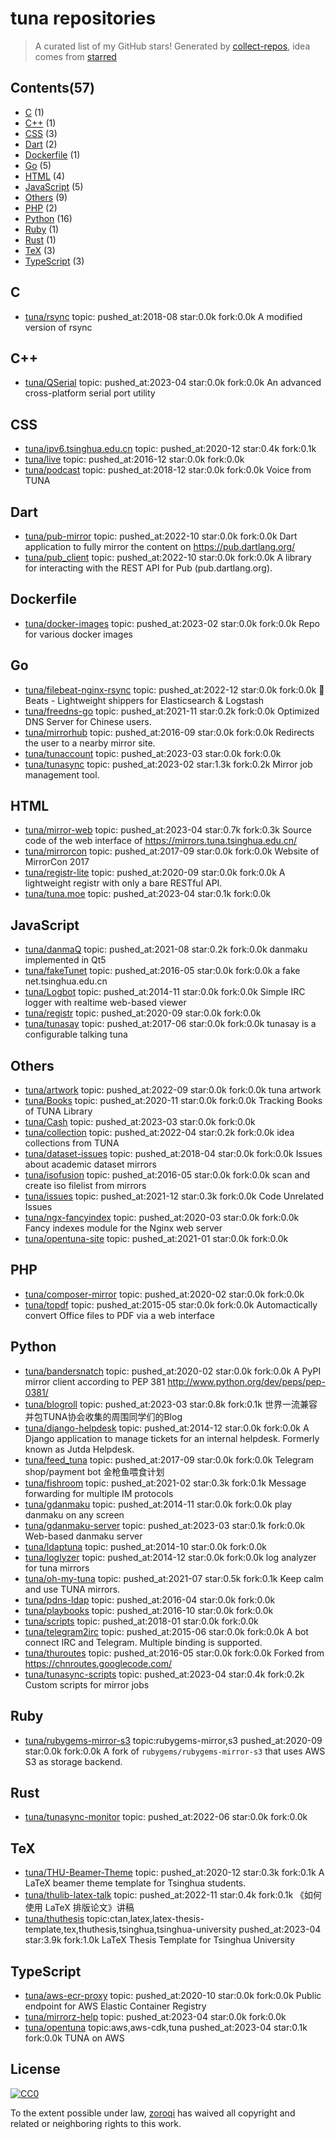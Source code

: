 # tuna repositories


> A curated list of my GitHub stars!  Generated by [collect-repos](https://github.com/zoroqi/collect-repos), idea comes from [starred](https://github.com/maguowei/starred)  


## Contents(57)

- [C](#c) (1)
- [C++](#c++) (1)
- [CSS](#css) (3)
- [Dart](#dart) (2)
- [Dockerfile](#dockerfile) (1)
- [Go](#go) (5)
- [HTML](#html) (4)
- [JavaScript](#javascript) (5)
- [Others](#others) (9)
- [PHP](#php) (2)
- [Python](#python) (16)
- [Ruby](#ruby) (1)
- [Rust](#rust) (1)
- [TeX](#tex) (3)
- [TypeScript](#typescript) (3)

## C

- [tuna/rsync](https://github.com/tuna/rsync) topic: pushed_at:2018-08 star:0.0k fork:0.0k A modified version of rsync

## C++

- [tuna/QSerial](https://github.com/tuna/QSerial) topic: pushed_at:2023-04 star:0.0k fork:0.0k An advanced cross-platform serial port utility

## CSS

- [tuna/ipv6.tsinghua.edu.cn](https://github.com/tuna/ipv6.tsinghua.edu.cn) topic: pushed_at:2020-12 star:0.4k fork:0.1k 
- [tuna/live](https://github.com/tuna/live) topic: pushed_at:2016-12 star:0.0k fork:0.0k 
- [tuna/podcast](https://github.com/tuna/podcast) topic: pushed_at:2018-12 star:0.0k fork:0.0k Voice from TUNA

## Dart

- [tuna/pub-mirror](https://github.com/tuna/pub-mirror) topic: pushed_at:2022-10 star:0.0k fork:0.0k Dart application to fully mirror the content on https://pub.dartlang.org/
- [tuna/pub_client](https://github.com/tuna/pub_client) topic: pushed_at:2022-10 star:0.0k fork:0.0k A library for interacting with the REST API for Pub (pub.dartlang.org).

## Dockerfile

- [tuna/docker-images](https://github.com/tuna/docker-images) topic: pushed_at:2023-02 star:0.0k fork:0.0k Repo for various docker images

## Go

- [tuna/filebeat-nginx-rsync](https://github.com/tuna/filebeat-nginx-rsync) topic: pushed_at:2022-12 star:0.0k fork:0.0k :tropical_fish: Beats - Lightweight shippers for Elasticsearch & Logstash 
- [tuna/freedns-go](https://github.com/tuna/freedns-go) topic: pushed_at:2021-11 star:0.2k fork:0.0k Optimized DNS Server for Chinese users.
- [tuna/mirrorhub](https://github.com/tuna/mirrorhub) topic: pushed_at:2016-09 star:0.0k fork:0.0k Redirects the user to a nearby mirror site.
- [tuna/tunaccount](https://github.com/tuna/tunaccount) topic: pushed_at:2023-03 star:0.0k fork:0.0k 
- [tuna/tunasync](https://github.com/tuna/tunasync) topic: pushed_at:2023-02 star:1.3k fork:0.2k Mirror job management tool. 

## HTML

- [tuna/mirror-web](https://github.com/tuna/mirror-web) topic: pushed_at:2023-04 star:0.7k fork:0.3k Source code of the web interface of https://mirrors.tuna.tsinghua.edu.cn/ 
- [tuna/mirrorcon](https://github.com/tuna/mirrorcon) topic: pushed_at:2017-09 star:0.0k fork:0.0k Website of MirrorCon 2017
- [tuna/registr-lite](https://github.com/tuna/registr-lite) topic: pushed_at:2020-09 star:0.0k fork:0.0k A lightweight registr with only a bare RESTful API.
- [tuna/tuna.moe](https://github.com/tuna/tuna.moe) topic: pushed_at:2023-04 star:0.1k fork:0.0k 

## JavaScript

- [tuna/danmaQ](https://github.com/tuna/danmaQ) topic: pushed_at:2021-08 star:0.2k fork:0.0k danmaku implemented in Qt5
- [tuna/fakeTunet](https://github.com/tuna/fakeTunet) topic: pushed_at:2016-05 star:0.0k fork:0.0k a fake net.tsinghua.edu.cn
- [tuna/Logbot](https://github.com/tuna/Logbot) topic: pushed_at:2014-11 star:0.0k fork:0.0k Simple IRC logger with realtime web-based viewer
- [tuna/registr](https://github.com/tuna/registr) topic: pushed_at:2020-09 star:0.0k fork:0.0k 
- [tuna/tunasay](https://github.com/tuna/tunasay) topic: pushed_at:2017-06 star:0.0k fork:0.0k tunasay is a configurable talking tuna

## Others

- [tuna/artwork](https://github.com/tuna/artwork) topic: pushed_at:2022-09 star:0.0k fork:0.0k tuna artwork
- [tuna/Books](https://github.com/tuna/Books) topic: pushed_at:2020-11 star:0.0k fork:0.0k Tracking Books of TUNA Library
- [tuna/Cash](https://github.com/tuna/Cash) topic: pushed_at:2023-03 star:0.0k fork:0.0k 
- [tuna/collection](https://github.com/tuna/collection) topic: pushed_at:2022-04 star:0.2k fork:0.0k idea collections from TUNA
- [tuna/dataset-issues](https://github.com/tuna/dataset-issues) topic: pushed_at:2018-04 star:0.0k fork:0.0k Issues about academic dataset mirrors
- [tuna/isofusion](https://github.com/tuna/isofusion) topic: pushed_at:2016-05 star:0.0k fork:0.0k scan and create iso filelist from mirrors
- [tuna/issues](https://github.com/tuna/issues) topic: pushed_at:2021-12 star:0.3k fork:0.0k Code Unrelated Issues 
- [tuna/ngx-fancyindex](https://github.com/tuna/ngx-fancyindex) topic: pushed_at:2020-03 star:0.0k fork:0.0k Fancy indexes module for the Nginx web server
- [tuna/opentuna-site](https://github.com/tuna/opentuna-site) topic: pushed_at:2021-01 star:0.0k fork:0.0k 

## PHP

- [tuna/composer-mirror](https://github.com/tuna/composer-mirror) topic: pushed_at:2020-02 star:0.0k fork:0.0k 
- [tuna/topdf](https://github.com/tuna/topdf) topic: pushed_at:2015-05 star:0.0k fork:0.0k Automactically convert Office files to PDF via a web interface

## Python

- [tuna/bandersnatch](https://github.com/tuna/bandersnatch) topic: pushed_at:2020-02 star:0.0k fork:0.0k A PyPI mirror client according to PEP 381 http://www.python.org/dev/peps/pep-0381/
- [tuna/blogroll](https://github.com/tuna/blogroll) topic: pushed_at:2023-03 star:0.8k fork:0.1k 世界一流兼容并包TUNA协会收集的周围同学们的Blog
- [tuna/django-helpdesk](https://github.com/tuna/django-helpdesk) topic: pushed_at:2014-12 star:0.0k fork:0.0k A Django application to manage tickets for an internal helpdesk. Formerly known as Jutda Helpdesk.
- [tuna/feed_tuna](https://github.com/tuna/feed_tuna) topic: pushed_at:2017-09 star:0.0k fork:0.0k Telegram shop/payment bot 金枪鱼喂食计划
- [tuna/fishroom](https://github.com/tuna/fishroom) topic: pushed_at:2021-02 star:0.3k fork:0.1k Message forwarding for multiple IM protocols
- [tuna/gdanmaku](https://github.com/tuna/gdanmaku) topic: pushed_at:2014-11 star:0.0k fork:0.0k play danmaku on any screen
- [tuna/gdanmaku-server](https://github.com/tuna/gdanmaku-server) topic: pushed_at:2023-03 star:0.1k fork:0.0k Web-based danmaku server
- [tuna/ldaptuna](https://github.com/tuna/ldaptuna) topic: pushed_at:2014-10 star:0.0k fork:0.0k 
- [tuna/loglyzer](https://github.com/tuna/loglyzer) topic: pushed_at:2014-12 star:0.0k fork:0.0k log analyzer for tuna mirrors
- [tuna/oh-my-tuna](https://github.com/tuna/oh-my-tuna) topic: pushed_at:2021-07 star:0.5k fork:0.1k Keep calm and use TUNA mirrors.
- [tuna/pdns-ldap](https://github.com/tuna/pdns-ldap) topic: pushed_at:2016-04 star:0.0k fork:0.0k 
- [tuna/playbooks](https://github.com/tuna/playbooks) topic: pushed_at:2016-10 star:0.0k fork:0.0k 
- [tuna/scripts](https://github.com/tuna/scripts) topic: pushed_at:2018-01 star:0.0k fork:0.0k 
- [tuna/telegram2irc](https://github.com/tuna/telegram2irc) topic: pushed_at:2015-06 star:0.0k fork:0.0k A bot connect IRC and Telegram. Multiple binding is supported.
- [tuna/thuroutes](https://github.com/tuna/thuroutes) topic: pushed_at:2016-05 star:0.0k fork:0.0k Forked from https://chnroutes.googlecode.com/
- [tuna/tunasync-scripts](https://github.com/tuna/tunasync-scripts) topic: pushed_at:2023-04 star:0.4k fork:0.2k Custom scripts for mirror jobs

## Ruby

- [tuna/rubygems-mirror-s3](https://github.com/tuna/rubygems-mirror-s3) topic:rubygems-mirror,s3 pushed_at:2020-09 star:0.0k fork:0.0k A fork of `rubygems/rubygems-mirror-s3` that uses AWS S3 as storage backend.

## Rust

- [tuna/tunasync-monitor](https://github.com/tuna/tunasync-monitor) topic: pushed_at:2022-06 star:0.0k fork:0.0k 

## TeX

- [tuna/THU-Beamer-Theme](https://github.com/tuna/THU-Beamer-Theme) topic: pushed_at:2020-12 star:0.3k fork:0.1k A LaTeX beamer theme template for Tsinghua students.
- [tuna/thulib-latex-talk](https://github.com/tuna/thulib-latex-talk) topic: pushed_at:2022-11 star:0.4k fork:0.1k 《如何使用 LaTeX 排版论文》讲稿
- [tuna/thuthesis](https://github.com/tuna/thuthesis) topic:ctan,latex,latex-thesis-template,tex,thuthesis,tsinghua,tsinghua-university pushed_at:2023-04 star:3.9k fork:1.0k LaTeX Thesis Template for Tsinghua University

## TypeScript

- [tuna/aws-ecr-proxy](https://github.com/tuna/aws-ecr-proxy) topic: pushed_at:2020-10 star:0.0k fork:0.0k Public endpoint for AWS Elastic Container Registry
- [tuna/mirrorz-help](https://github.com/tuna/mirrorz-help) topic: pushed_at:2023-04 star:0.0k fork:0.0k 
- [tuna/opentuna](https://github.com/tuna/opentuna) topic:aws,aws-cdk,tuna pushed_at:2023-04 star:0.1k fork:0.0k TUNA on AWS


## License

[![CC0](http://mirrors.creativecommons.org/presskit/buttons/88x31/svg/cc-zero.svg)](https://creativecommons.org/publicdomain/zero/1.0/)

To the extent possible under law, [zoroqi](https://github.com/zoroqi) has waived all copyright and related or neighboring rights to this work.
